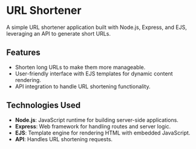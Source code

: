 # URL Shortener

A simple URL shortener application built with Node.js, Express, and EJS, leveraging an API to generate short URLs.

## Features

- Shorten long URLs to make them more manageable.
- User-friendly interface with EJS templates for dynamic content rendering.
- API integration to handle URL shortening functionality.

## Technologies Used

- **Node.js**: JavaScript runtime for building server-side applications.
- **Express**: Web framework for handling routes and server logic.
- **EJS**: Template engine for rendering HTML with embedded JavaScript.
- **API**: Handles URL shortening requests.
